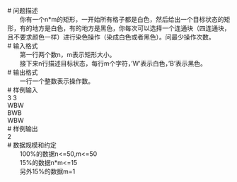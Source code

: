 <div id="pcont1" style="margin-top:20px; display:block;">
<div class="pdcont">　　﻿</div>
# 问题描述

<div class="pdcont">　　你有一个n*m的矩形，一开始所有格子都是白色，然后给出一个目标状态的矩形，有的地方是白色，有的地方是黑色，你每次可以选择一个连通块（四连通块，且不要求颜色一样）进行染色操作（染成白色或者黑色）。问最少操作次数。</div>
# 输入格式

<div class="pdcont">　　第一行两个数n，m表示矩形大小。<br/>
　　接下来n行描述目标状态，每行m个字符，’W’表示白色，’B’表示黑色。</div>
# 输出格式

<div class="pdcont">　　一行一个整数表示操作数。</div>
# 样例输入

<div class="pddata">3 3<br/>
WBW<br/>
BWB<br/>
WBW</div>
# 样例输出

<div class="pddata">2</div>
# 数据规模和约定

<div class="pdcont">　　100%的数据n&lt;=50,m&lt;=50<br/>
　　15%的数据n*m&lt;=15<br/>
　　另外15%的数据m=1</div>

</div>